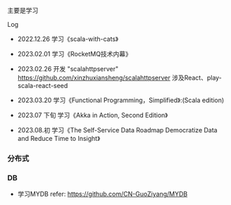 主要是学习

Log

* 2022.12.26 学习《scala-with-cats》

* 2023.02.01 学习《RocketMQ技术内幕》

* 2023.02.26 开发 "scalahttpserver" https://github.com/xinzhuxiansheng/scalahttpserver
涉及React、play-scala-react-seed

* 2023.03.20 学习《Functional Programming，Simplified》:(Scala edition)     

* 2023.07 下旬 学习《Akka in Action, Second Edition》   

* 2023.08.初 学习《The Self-Service Data Roadmap Democratize Data and Reduce Time to Insight》  


### 分布式


### DB
* 学习MYDB refer: https://github.com/CN-GuoZiyang/MYDB


### 